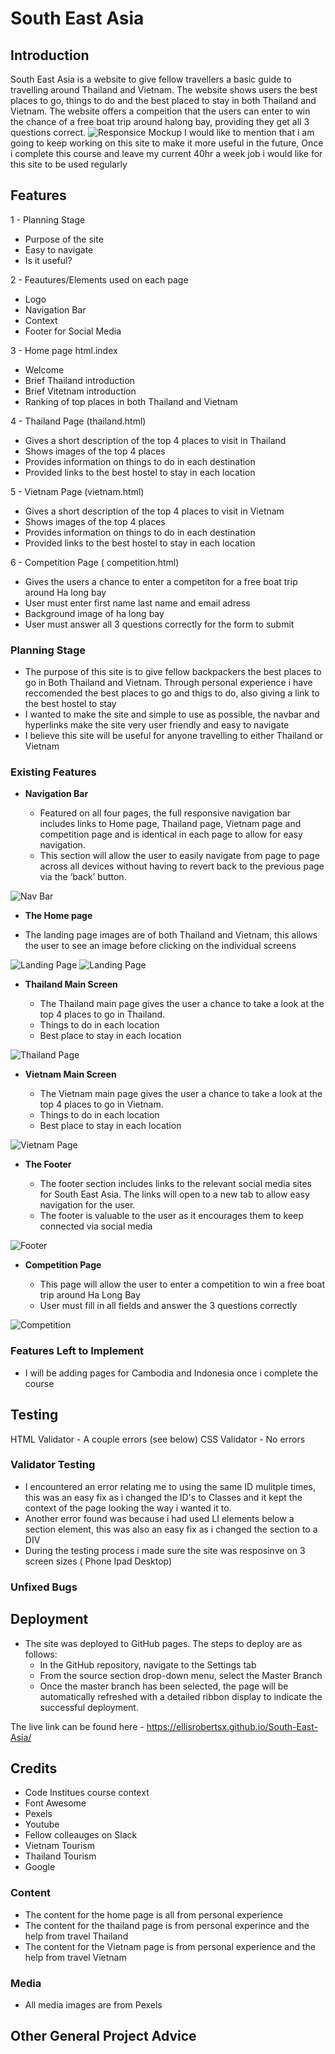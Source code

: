 # South East Asia 

## Introduction
South East Asia is a website to give fellow travellers a basic guide to travelling around Thailand and Vietnam. The website shows users the best places to go, things to do and the best placed to stay in both Thailand and Vietnam. The website offers a compeition that the users can enter to win the chance of a free boat trip around halong bay, providing they get all 3 questions correct. 
![Responsice Mockup](https://github.com/ellisrobertsx/South-East-Asia/blob/main/assets/readmeimages/south-east-asia-responsive.png)
I would like to mention that i am going to keep working on this site to make it more useful in the future, Once i complete this course and leave my current 40hr a week job i would like for this site to be used regularly 



## Features 
1 - Planning Stage 
- Purpose of the site 
- Easy to navigate 
- Is it useful? 

2 - Feautures/Elements used on each page
- Logo
- Navigation Bar
- Context
- Footer for Social Media

3 - Home page html.index
- Welcome
- Brief Thailand introduction
- Brief Vitetnam introduction 
- Ranking of top places in both Thailand and Vietnam

4 - Thailand Page (thailand.html)
- Gives a short description of the top 4 places to visit in Thailand 
- Shows images of the top 4 places
- Provides information on things to do in each destination 
- Provided links to the best hostel to stay in each location 

5 - Vietnam Page (vietnam.html)
- Gives a short description of the top 4 places to visit in Vietnam 
- Shows images of the top 4 places
- Provides information on things to do in each destination 
- Provided links to the best hostel to stay in each location 

6 - Competition Page ( competition.html)
- Gives the users a chance to enter a competiton for a free boat trip around Ha long bay 
- User must enter first name last name and email adress
- Background image of ha long bay 
- User must answer all 3 questions correctly for the form to submit 

### Planning Stage
- The purpose of this site is to give fellow backpackers the best places to go in Both Thailand and Vietnam. Through personal experience i have reccomended the best places to go and thigs to do, also giving a link to the best hostel to stay
- I wanted to make the site and simple to use as possible, the navbar and hyperlinks make the site very user friendly and easy to navigate 
- I believe this site will be useful for anyone travelling to either Thailand or Vietnam 

### Existing Features

- __Navigation Bar__

  - Featured on all four pages, the full responsive navigation bar includes links to Home page, Thailand page, Vietnam page and competition page and is identical in each page to allow for easy navigation.
  - This section will allow the user to easily navigate from page to page across all devices without having to revert back to the previous page via the ‘back’ button. 

![Nav Bar](https://github.com/ellisrobertsx/South-East-Asia/blob/main/assets/readmeimages/navigationbar.png)

- __The Home page__

 - The landing page images are of both Thailand and Vietnam, this allows the user to see an image before clicking on the individual screens 
  

![Landing Page](https://github.com/ellisrobertsx/South-East-Asia/blob/main/assets/readmeimages/thai-readme.png)
![Landing Page](https://github.com/ellisrobertsx/South-East-Asia/blob/main/assets/readmeimages/vietnamimg-readme.png)
- __Thailand Main Screen__

  - The Thailand main page gives the user a chance to take a look at the top 4 places to go in Thailand.
  - Things to do in each location 
  - Best place to stay in each location  

![Thailand Page](https://github.com/ellisrobertsx/South-East-Asia/blob/main/assets/readmeimages/thailandresponsive.png)

- __Vietnam Main Screen__

   - The Vietnam main page gives the user a chance to take a look at the top 4 places to go in Vietnam.
  - Things to do in each location 
  - Best place to stay in each location  

![Vietnam Page ](https://github.com/ellisrobertsx/South-East-Asia/blob/main/assets/readmeimages/vietnamresponsive.png)

- __The Footer__ 

  - The footer section includes links to the relevant social media sites for South East Asia. The links will open to a new tab to allow easy navigation for the user. 
  - The footer is valuable to the user as it encourages them to keep connected via social media

![Footer](https://github.com/ellisrobertsx/South-East-Asia/blob/main/assets/readmeimages/footerresponsive.png)


- __Competition Page__

  - This page will allow the user to enter a competition to win a free boat trip around Ha Long Bay
  - User must fill in all fields and answer the 3 questions correctly 

![Competition](https://github.com/ellisrobertsx/South-East-Asia/blob/main/assets/readmeimages/competitionresponsive.png)


### Features Left to Implement
- I will be adding pages for Cambodia and Indonesia once i complete the course 


## Testing 
HTML Validator - A couple errors (see below)
CSS Validator - No errors 



### Validator Testing 
- I encountered an error relating me to using the same ID mulitple times, this was an easy fix as i changed the ID's to Classes and it kept the context of the page looking the way i wanted it to. 
- Another error found was because i had used LI elements below a section element, this was also an easy fix as i changed the section to a DIV 
- During the testing process i made sure the site was resposinve on 3 screen sizes ( Phone Ipad Desktop)


### Unfixed Bugs



## Deployment
- The site was deployed to GitHub pages. The steps to deploy are as follows: 
  - In the GitHub repository, navigate to the Settings tab 
  - From the source section drop-down menu, select the Master Branch
  - Once the master branch has been selected, the page will be automatically refreshed with a detailed ribbon display to indicate the successful deployment. 

The live link can be found here - https://ellisrobertsx.github.io/South-East-Asia/


## Credits 
- Code Institues course context 
- Font Awesome
- Pexels
- Youtube
- Fellow colleauges on Slack
- Vietnam Tourism
- Thailand Tourism 
- Google

### Content 
- The content for the home page is all from personal experience 
- The content for the thailand page is from personal experince and the help from travel Thailand
- The content for the Vietnam page is from personal experience and the help from travel Vietnam 

### Media
- All media images are from Pexels

## Other General Project Advice

